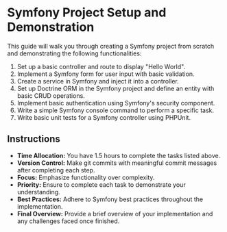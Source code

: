 # Symfony Project Setup and Demonstration

This guide will walk you through creating a Symfony project from scratch and demonstrating the following functionalities:

1. Set up a basic controller and route to display "Hello World".
2. Implement a Symfony form for user input with basic validation.
3. Create a service in Symfony and inject it into a controller.
4. Set up Doctrine ORM in the Symfony project and define an entity with basic CRUD operations.
5. Implement basic authentication using Symfony's security component.
6. Write a simple Symfony console command to perform a specific task.
7. Write basic unit tests for a Symfony controller using PHPUnit.

## Instructions

- **Time Allocation:** You have 1.5 hours to complete the tasks listed above.
- **Version Control:** Make git commits with meaningful commit messages after completing each step.
- **Focus:** Emphasize functionality over complexity.
- **Priority:** Ensure to complete each task to demonstrate your understanding.
- **Best Practices:** Adhere to Symfony best practices throughout the implementation.
- **Final Overview:** Provide a brief overview of your implementation and any challenges faced once finished.
